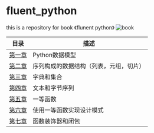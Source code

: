 # fluent_python
this is a repository for book 《flunent python》
![book](https://github.com/lizhe960118/Data-Science/raw/master/images/fluent_python.jpg)

目录 | 描述
---|---
[第一章](https://github.com/lizhe960118/Data-Science/tree/master/python/fluent_python/chapter1)| Python数据模型
[第二章](https://github.com/lizhe960118/Data-Science/tree/master/python/fluent_python/chapter2)| 序列构成的数据结构（列表，元组，切片）
[第三章](https://github.com/lizhe960118/Data-Science/tree/master/python/fluent_python/chapter3)| 字典和集合
[第四章](https://github.com/lizhe960118/Data-Science/tree/master/python/fluent_python/chapter4)| 文本和字节序列
[第五章](https://github.com/lizhe960118/Data-Science/tree/master/python/fluent_python/chapter5)| 一等函数
[第六章](https://github.com/lizhe960118/Data-Science/tree/master/python/fluent_python/chapter6)| 使用一等函数实现设计模式
[第七章](https://github.com/lizhe960118/Data-Science/tree/master/python/fluent_python/chapter7)| 函数装饰器和闭包
